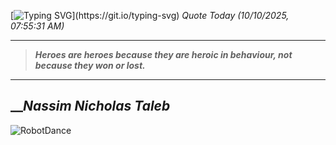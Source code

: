 [![Typing SVG](https://readme-typing-svg.herokuapp.com?font=Press+Start+2P&color=C2F784&size=35&width=900&height=100&lines=Hello+World%2C+I'm+Hung+!)](https://git.io/typing-svg) 
_Quote Today (10/10/2025, 07:55:31 AM)_
___
>**_Heroes are heroes because they are heroic in behaviour, not because they won or lost._**
___

## __**_Nassim Nicholas Taleb_**

![RobotDance](src/assets/images/robot-dancing-dribble.gif?style=center)
